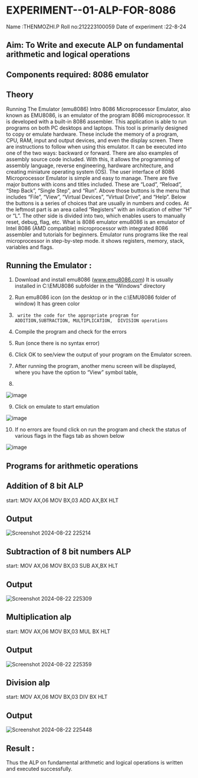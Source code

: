# EXPERIMENT--01-ALP-FOR-8086
Name :THENMOZHI.P
Roll no:212223100059
Date of experiment :22-8-24





## Aim: To Write and execute ALP on fundamental arithmetic and logical operations
## Components required: 8086  emulator 
## Theory 
Running The Emulator (emu8086) Intro 8086 Microprocessor Emulator, also known as EMU8086, is an emulator of the program 8086 microprocessor. It is developed with a built-in 8086 assembler. This application is able to run programs on both PC desktops and laptops. This tool is primarily designed to copy or emulate hardware. These include the memory of a program, CPU, RAM, input and output devices, and even the display screen. There are instructions to follow when using this emulator. It can be executed into one of the two ways: backward or forward. There are also examples of assembly source code included. With this, it allows the programming of assembly language, reverse engineering, hardware architecture, and creating miniature operating system (OS). The user interface of 8086 Microprocessor Emulator is simple and easy to manage. There are five major buttons with icons and titles included. These are “Load”, “Reload”, “Step Back”, “Single Step”, and “Run”. Above those buttons is the menu that includes “File”, “View”, “Virtual Devices”, “Virtual Drive”, and “Help”. Below the buttons is a series of choices that are usually in numbers and codes. At the leftmost part is an area called “Registers” with an indication of either “H” or “L”. The other side is divided into two, which enables users to manually reset, debug, flag, etc. What is 8086 emulator emu8086 is an emulator of Intel 8086 (AMD compatible) microprocessor with integrated 8086 assembler and tutorials for beginners. Emulator runs programs like the real microprocessor in step-by-step mode. it shows registers, memory, stack, variables and flags.


 ## Running the Emulator :
1.	Download and install emu8086 (www.emu8086.com) It is usually installed in C:\EMU8086 subfolder in the “Windows” directory
2.	  Run  emu8086 icon (on the desktop or in the c:\EMU8086 folder of window) It has green color 
 
 
3.		write the code for the appropriate program for ADDITION,SUBTRACTION, MULTIPLICATION,  DIVISION operations 

4.	 Compile the program and check for the errors 
5.	Run (once there is no syntax error) 

6.	Click OK to see/view the output of your program on the Emulator screen. 


7.	After running the program, another menu screen will be displayed, where you have the option to “View” symbol table,
8.	 


![image](https://user-images.githubusercontent.com/36288975/189273263-d65baae9-4b8f-4723-afb3-c0ffa4052b04.png)











9.	Click on emulate to start emulation 








![image](https://user-images.githubusercontent.com/36288975/189273273-9bb36ec1-e2e8-4892-8d35-37707332bfdc.png)








10.	If no errors are found click on run the program and check the status of various flags in the flags tab as shown below 






![image](https://user-images.githubusercontent.com/36288975/189273277-113a2a33-4a40-4ff8-95a5-ecd3a1f504fe.png)







## Programs for arithmetic  operations

## Addition  of 8 bit ALP 
start:
MOV AX,06
MOV BX,03
ADD AX,BX
HLT


## Output  
 ![Screenshot 2024-08-22 225214](https://github.com/user-attachments/assets/8546f414-e55c-45bd-ba9b-b7d037a22da8)

## Subtraction   of 8 bit numbers  ALP 
 start:
MOV AX,06
MOV BX,03
SUB AX,BX
HLT
## Output 
![Screenshot 2024-08-22 225309](https://github.com/user-attachments/assets/a8f3c1cc-a543-4993-a151-c588fd1023ea)

## Multiplication alp 
start:
MOV AX,06
MOV BX,03
MUL BX
HLT
 ## Output  
![Screenshot 2024-08-22 225359](https://github.com/user-attachments/assets/268938b4-9879-4230-8aef-59340cfd19c1)


## Division alp 
start:
MOV AX,06
MOV BX,03
DIV BX
HLT
## Output  

![Screenshot 2024-08-22 225448](https://github.com/user-attachments/assets/3de6ed1e-ad91-4ca6-b161-b903c20ce84e)

## Result :
 Thus the ALP on fundamental arithmetic and logical operations is written and executed successfully.










